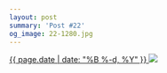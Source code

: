 ```yaml
---
layout: post
summary: 'Post #22'
og_image: 22-1280.jpg
---
```


<p>
 <time>
  <a href="/22">
   {{ page.date | date: "%B %-d, %Y" }}
  </a>
 </time>
 <a href="/22">
  <img data-taken="8/26/2013" sizes="(min-width: 700px) 50vw, calc(100vw - 2rem)" src="{{ site.assets_url }}/22-640.jpg" srcset="{{ site.assets_url }}/22-1280.jpg 1280w, {{ site.assets_url }}/22-960.jpg 960w, {{ site.assets_url }}/22-640.jpg 640w, {{ site.assets_url }}/22-320.jpg 320w"/>
 </a>
</p>
